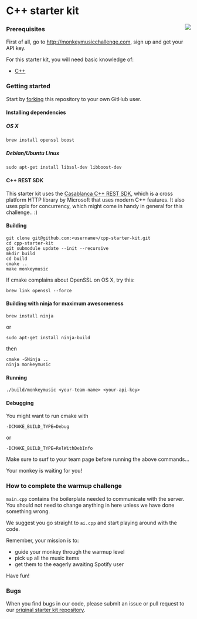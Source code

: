 # C++ starter kit

<img src="http://monkeymusicchallenge.com/images/monkey.png" align="right">

### Prerequisites

First of all, go to http://monkeymusicchallenge.com, sign up and get your API key.

For this starter kit, you will need basic knowledge of:

* [C++](http://cppreference.com/)

### Getting started

Start by [forking](https://github.com/parbo/cpp-starter-kit/fork)
this repository to your own GitHub user.

#### Installing dependencies
##### OS X
    brew install openssl boost

##### Debian/Ubuntu Linux
    sudo apt-get install libssl-dev libboost-dev

#### C++ REST SDK
This starter kit uses the [Casablanca C++ REST SDK](https://casablanca.codeplex.com/), which is a cross platform HTTP library by Microsoft that uses modern C++ features. It also uses pplx for concurrency, which might come in handy in general for this challenge.. :)

#### Building
    git clone git@github.com:<username>/cpp-starter-kit.git
    cd cpp-starter-kit
    git submodule update --init --recursive
    mkdir build
    cd build
    cmake ..
    make monkeymusic

If cmake complains about OpenSSL on OS X, try this:

    brew link openssl --force

#### Building with ninja for maximum awesomeness
    brew install ninja

or

    sudo apt-get install ninja-build

then

    cmake -GNinja ..
    ninja monkeymusic

#### Running
    ./build/monkeymusic <your-team-name> <your-api-key>

#### Debugging
You might want to run cmake with

    -DCMAKE_BUILD_TYPE=Debug

or

    -DCMAKE_BUILD_TYPE=RelWithDebInfo

Make sure to surf to your team page before running the above commands...

Your monkey is waiting for you!

### How to complete the warmup challenge

`main.cpp` contains the boilerplate needed to communicate with the server. You should not need to change anything in here unless we have done something wrong.

We suggest you go straight to `ai.cpp` and start playing around with the code.

Remember, your mission is to:

* guide your monkey through the warmup level
* pick up all the music items
* get them to the eagerly awaiting Spotify user

Have fun!

### Bugs

When you find bugs in our code, please submit an issue or pull request to our [original starter kit repository](https://github.com/parbo/cpp-starter-kit).
